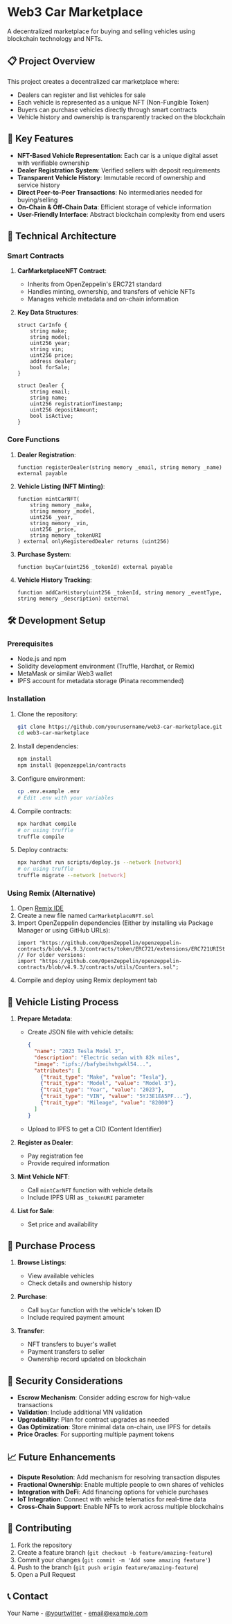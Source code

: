 # Web3 Car Marketplace

A decentralized marketplace for buying and selling vehicles using blockchain technology and NFTs.

## 📋 Project Overview

This project creates a decentralized car marketplace where:
- Dealers can register and list vehicles for sale
- Each vehicle is represented as a unique NFT (Non-Fungible Token)
- Buyers can purchase vehicles directly through smart contracts
- Vehicle history and ownership is transparently tracked on the blockchain

## 🚗 Key Features

- **NFT-Based Vehicle Representation**: Each car is a unique digital asset with verifiable ownership
- **Dealer Registration System**: Verified sellers with deposit requirements
- **Transparent Vehicle History**: Immutable record of ownership and service history
- **Direct Peer-to-Peer Transactions**: No intermediaries needed for buying/selling
- **On-Chain & Off-Chain Data**: Efficient storage of vehicle information
- **User-Friendly Interface**: Abstract blockchain complexity from end users

## 🔧 Technical Architecture

### Smart Contracts

1. **CarMarketplaceNFT Contract**:
   - Inherits from OpenZeppelin's ERC721 standard
   - Handles minting, ownership, and transfers of vehicle NFTs
   - Manages vehicle metadata and on-chain information

2. **Key Data Structures**:
   ```solidity
   struct CarInfo {
       string make;
       string model;
       uint256 year;
       string vin;
       uint256 price;
       address dealer;
       bool forSale;
   }
   
   struct Dealer {
       string email;
       string name;
       uint256 registrationTimestamp;
       uint256 depositAmount;
       bool isActive;
   }
   ```

### Core Functions

1. **Dealer Registration**:
   ```solidity
   function registerDealer(string memory _email, string memory _name) external payable
   ```

2. **Vehicle Listing (NFT Minting)**:
   ```solidity
   function mintCarNFT(
       string memory _make,
       string memory _model,
       uint256 _year,
       string memory _vin,
       uint256 _price,
       string memory _tokenURI
   ) external onlyRegisteredDealer returns (uint256)
   ```

3. **Purchase System**:
   ```solidity
   function buyCar(uint256 _tokenId) external payable
   ```

4. **Vehicle History Tracking**:
   ```solidity
   function addCarHistory(uint256 _tokenId, string memory _eventType, string memory _description) external
   ```

## 🛠️ Development Setup

### Prerequisites

- Node.js and npm
- Solidity development environment (Truffle, Hardhat, or Remix)
- MetaMask or similar Web3 wallet
- IPFS account for metadata storage (Pinata recommended)

### Installation

1. Clone the repository:
   ```bash
   git clone https://github.com/yourusername/web3-car-marketplace.git
   cd web3-car-marketplace
   ```

2. Install dependencies:
   ```bash
   npm install
   npm install @openzeppelin/contracts
   ```

3. Configure environment:
   ```bash
   cp .env.example .env
   # Edit .env with your variables
   ```

4. Compile contracts:
   ```bash
   npx hardhat compile
   # or using truffle
   truffle compile
   ```

5. Deploy contracts:
   ```bash
   npx hardhat run scripts/deploy.js --network [network]
   # or using truffle
   truffle migrate --network [network]
   ```

### Using Remix (Alternative)

1. Open [Remix IDE](https://remix.ethereum.org/)
2. Create a new file named `CarMarketplaceNFT.sol`
3. Import OpenZeppelin dependencies (Either by installing via Package Manager or using GitHub URLs):
   ```solidity
   import "https://github.com/OpenZeppelin/openzeppelin-contracts/blob/v4.9.3/contracts/token/ERC721/extensions/ERC721URIStorage.sol";
   // For older versions:
   import "https://github.com/OpenZeppelin/openzeppelin-contracts/blob/v4.9.3/contracts/utils/Counters.sol";
   ```
4. Compile and deploy using Remix deployment tab

## 📝 Vehicle Listing Process

1. **Prepare Metadata**:
   - Create JSON file with vehicle details:
     ```json
     {
       "name": "2023 Tesla Model 3",
       "description": "Electric sedan with 82k miles",
       "image": "ipfs://bafybeihvhgwkl54...",
       "attributes": [
         {"trait_type": "Make", "value": "Tesla"},
         {"trait_type": "Model", "value": "Model 3"},
         {"trait_type": "Year", "value": "2023"},
         {"trait_type": "VIN", "value": "5YJ3E1EA5PF..."},
         {"trait_type": "Mileage", "value": "82000"}
       ]
     }
     ```
   - Upload to IPFS to get a CID (Content Identifier)

2. **Register as Dealer**:
   - Pay registration fee
   - Provide required information

3. **Mint Vehicle NFT**:
   - Call `mintCarNFT` function with vehicle details
   - Include IPFS URI as `_tokenURI` parameter

4. **List for Sale**:
   - Set price and availability

## 🔄 Purchase Process

1. **Browse Listings**:
   - View available vehicles
   - Check details and ownership history

2. **Purchase**:
   - Call `buyCar` function with the vehicle's token ID
   - Include required payment amount

3. **Transfer**:
   - NFT transfers to buyer's wallet
   - Payment transfers to seller
   - Ownership record updated on blockchain

## 🔐 Security Considerations

- **Escrow Mechanism**: Consider adding escrow for high-value transactions
- **Validation**: Include additional VIN validation
- **Upgradability**: Plan for contract upgrades as needed
- **Gas Optimization**: Store minimal data on-chain, use IPFS for details
- **Price Oracles**: For supporting multiple payment tokens

## 📈 Future Enhancements

- **Dispute Resolution**: Add mechanism for resolving transaction disputes
- **Fractional Ownership**: Enable multiple people to own shares of vehicles
- **Integration with DeFi**: Add financing options for vehicle purchases
- **IoT Integration**: Connect with vehicle telematics for real-time data
- **Cross-Chain Support**: Enable NFTs to work across multiple blockchains

## 🤝 Contributing

1. Fork the repository
2. Create a feature branch (`git checkout -b feature/amazing-feature`)
3. Commit your changes (`git commit -m 'Add some amazing feature'`)
4. Push to the branch (`git push origin feature/amazing-feature`)
5. Open a Pull Request



## 📞 Contact

Your Name - [@yourtwitter](https://twitter.com/yourtwitter) - email@example.com

